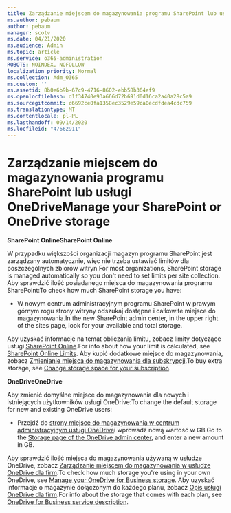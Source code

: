```yaml
---
title: Zarządzanie miejscem do magazynowania programu SharePoint lub usługi OneDrive
ms.author: pebaum
author: pebaum
manager: scotv
ms.date: 04/21/2020
ms.audience: Admin
ms.topic: article
ms.service: o365-administration
ROBOTS: NOINDEX, NOFOLLOW
localization_priority: Normal
ms.collection: Adm_O365
ms.custom: ''
ms.assetid: 8b0e6b9b-67c9-4716-8602-ebb58b364ef9
ms.openlocfilehash: d1f34740e93a666d72b691d0d16ca2a40a28c5a9
ms.sourcegitcommit: c6692ce0fa1358ec3529e59ca0ecdfdea4cdc759
ms.translationtype: MT
ms.contentlocale: pl-PL
ms.lasthandoff: 09/14/2020
ms.locfileid: "47662911"
---
```

# <a name="manage-your-sharepoint-or-onedrive-storage"></a><span data-ttu-id="5508b-102">Zarządzanie miejscem do magazynowania programu SharePoint lub usługi OneDrive</span><span class="sxs-lookup"><span data-stu-id="5508b-102">Manage your SharePoint or OneDrive storage</span></span>

 <span data-ttu-id="5508b-103">**SharePoint Online**</span><span class="sxs-lookup"><span data-stu-id="5508b-103">**SharePoint Online**</span></span>
  
<span data-ttu-id="5508b-104">W przypadku większości organizacji magazyn programu SharePoint jest zarządzany automatycznie, więc nie trzeba ustawiać limitów dla poszczególnych zbiorów witryn.</span><span class="sxs-lookup"><span data-stu-id="5508b-104">For most organizations, SharePoint storage is managed automatically so you don't need to set limits per site collection.</span></span> <span data-ttu-id="5508b-105">Aby sprawdzić ilość posiadanego miejsca do magazynowania programu SharePoint:</span><span class="sxs-lookup"><span data-stu-id="5508b-105">To check how much SharePoint storage you have:</span></span>
  
- <span data-ttu-id="5508b-106">W nowym centrum administracyjnym programu SharePoint w prawym górnym rogu strony witryny odszukaj dostępne i całkowite miejsce do magazynowania.</span><span class="sxs-lookup"><span data-stu-id="5508b-106">In the new SharePoint admin center, in the upper right of the sites page, look for your available and total storage.</span></span>
    
<span data-ttu-id="5508b-107">Aby uzyskać informacje na temat obliczania limitu, zobacz limity dotyczące usługi [SharePoint Online](https://go.microsoft.com/fwlink/p/?LinkID=856113).</span><span class="sxs-lookup"><span data-stu-id="5508b-107">For info about how your limit is calculated, see [SharePoint Online Limits](https://go.microsoft.com/fwlink/p/?LinkID=856113).</span></span> <span data-ttu-id="5508b-108">Aby kupić dodatkowe miejsce do magazynowania, zobacz [Zmienianie miejsca do magazynowania dla subskrypcji](https://go.microsoft.com/fwlink/?linkid=866428).</span><span class="sxs-lookup"><span data-stu-id="5508b-108">To buy extra storage, see [Change storage space for your subscription](https://go.microsoft.com/fwlink/?linkid=866428).</span></span>
  
 <span data-ttu-id="5508b-109">**OneDrive**</span><span class="sxs-lookup"><span data-stu-id="5508b-109">**OneDrive**</span></span>
  
<span data-ttu-id="5508b-110">Aby zmienić domyślne miejsce do magazynowania dla nowych i istniejących użytkowników usługi OneDrive:</span><span class="sxs-lookup"><span data-stu-id="5508b-110">To change the default storage for new and existing OneDrive users:</span></span>
  
- <span data-ttu-id="5508b-111">Przejdź do [strony miejsce do magazynowania w centrum administracyjnym usługi OneDrive](https://admin.onedrive.com/?v=StorageSettings)i wprowadź nową wartość w GB.</span><span class="sxs-lookup"><span data-stu-id="5508b-111">Go to the [Storage page of the OneDrive admin center](https://admin.onedrive.com/?v=StorageSettings), and enter a new amount in GB.</span></span>
    
<span data-ttu-id="5508b-112">Aby sprawdzić ilość miejsca do magazynowania używaną w usłudze OneDrive, zobacz [Zarządzanie miejscem do magazynowania w usłudze OneDrive dla firm](https://go.microsoft.com/fwlink/?linkid=866429).</span><span class="sxs-lookup"><span data-stu-id="5508b-112">To check how much storage you're using in your own OneDrive, see [Manage your OneDrive for Business storage](https://go.microsoft.com/fwlink/?linkid=866429).</span></span> <span data-ttu-id="5508b-113">Aby uzyskać informacje o magazynie dołączonym do każdego planu, zobacz [Opis usługi OneDrive dla firm](https://go.microsoft.com/fwlink/p/?LinkID=826071).</span><span class="sxs-lookup"><span data-stu-id="5508b-113">For info about the storage that comes with each plan, see [OneDrive for Business service description](https://go.microsoft.com/fwlink/p/?LinkID=826071).</span></span>
  

